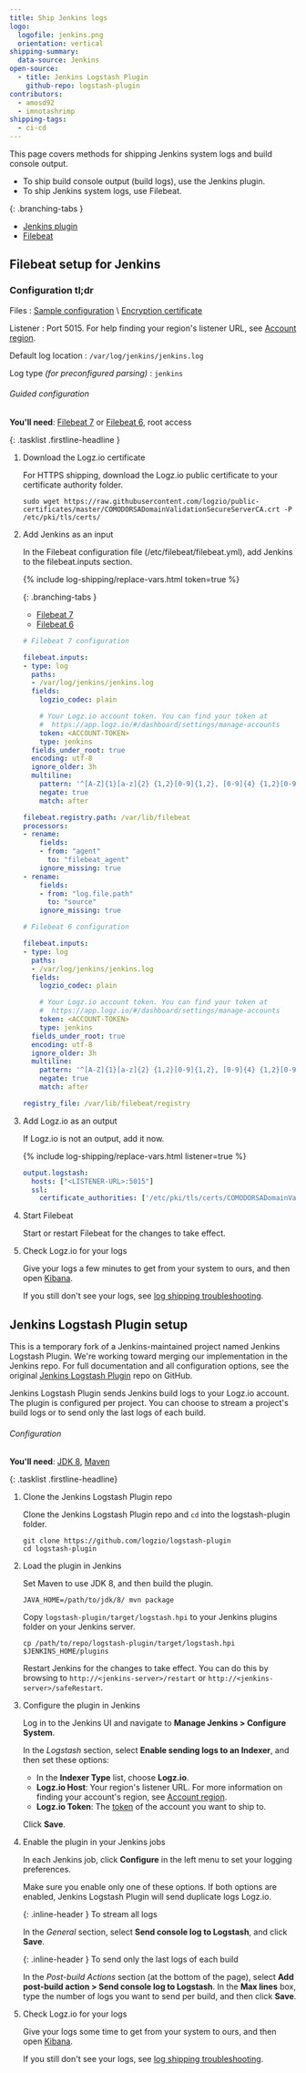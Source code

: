 ```yaml
---
title: Ship Jenkins logs
logo:
  logofile: jenkins.png
  orientation: vertical
shipping-summary:
  data-source: Jenkins
open-source:
  - title: Jenkins Logstash Plugin
    github-repo: logstash-plugin
contributors:
  - amosd92
  - imnotashrimp
shipping-tags:
  - ci-cd
---
```


This page covers methods for shipping Jenkins system logs and build console output.

* To ship build console output (build logs), use the Jenkins plugin.
* To ship Jenkins system logs, use Filebeat.

<div class="branching-container">

{: .branching-tabs }
  * [Jenkins plugin](#jenkins-plugin-config)
  * [Filebeat](#filebeat-config)

<div id="filebeat-config">

## Filebeat setup for Jenkins

<div class="accordion">

### Configuration tl;dr

<div>

Files
: [Sample configuration](https://raw.githubusercontent.com/logzio/logz-docs/master/shipping-config-samples/logz-filebeat-config.yml) \\
  [Encryption certificate](https://raw.githubusercontent.com/logzio/public-certificates/master/COMODORSADomainValidationSecureServerCA.crt)

Listener
: Port 5015.
  For help finding your region's listener URL, see [Account region]({{site.baseurl}}/user-guide/accounts/account-region.html).

Default log location
: `/var/log/jenkins/jenkins.log`

Log type _\(for preconfigured parsing\)_
: `jenkins`

</div>

</div>

###### Guided configuration

**You'll need**:
[Filebeat 7](https://www.elastic.co/guide/en/beats/filebeat/current/filebeat-installation.html) or
[Filebeat 6](https://www.elastic.co/guide/en/beats/filebeat/6.7/filebeat-installation.html),
root access

{: .tasklist .firstline-headline }
1.  Download the Logz.io certificate

    For HTTPS shipping, download the Logz.io public certificate to your certificate authority folder.

    ```shell
    sudo wget https://raw.githubusercontent.com/logzio/public-certificates/master/COMODORSADomainValidationSecureServerCA.crt -P /etc/pki/tls/certs/
    ```

2.  Add Jenkins as an input

    In the Filebeat configuration file (/etc/filebeat/filebeat.yml), add Jenkins to the filebeat.inputs section.

    {% include log-shipping/replace-vars.html token=true %}

    <div class="branching-container">

    {: .branching-tabs }
    * [Filebeat 7](#filebeat-7-code)
    * [Filebeat 6](#filebeat-6-code)

    <div id="filebeat-7-code">

    ```yaml
    # Filebeat 7 configuration

    filebeat.inputs:
    - type: log
      paths:
      - /var/log/jenkins/jenkins.log
      fields:
        logzio_codec: plain

        # Your Logz.io account token. You can find your token at
        #  https://app.logz.io/#/dashboard/settings/manage-accounts
        token: <ACCOUNT-TOKEN>
        type: jenkins
      fields_under_root: true
      encoding: utf-8
      ignore_older: 3h
      multiline:
        pattern: '^[A-Z]{1}[a-z]{2} {1,2}[0-9]{1,2}, [0-9]{4} {1,2}[0-9]{1,2}:[0-9]{2}:[0-9]{2}'
        negate: true
        match: after

    filebeat.registry.path: /var/lib/filebeat
    processors:
    - rename:
        fields:
        - from: "agent"
          to: "filebeat_agent"
        ignore_missing: true
    - rename:
        fields:
        - from: "log.file.path"
          to: "source"
        ignore_missing: true
    ```

    </div>

    <div id="filebeat-6-code">

    ```yaml
    # Filebeat 6 configuration

    filebeat.inputs:
    - type: log
      paths:
      - /var/log/jenkins/jenkins.log
      fields:
        logzio_codec: plain

        # Your Logz.io account token. You can find your token at
        #  https://app.logz.io/#/dashboard/settings/manage-accounts
        token: <ACCOUNT-TOKEN>
        type: jenkins
      fields_under_root: true
      encoding: utf-8
      ignore_older: 3h
      multiline:
        pattern: '^[A-Z]{1}[a-z]{2} {1,2}[0-9]{1,2}, [0-9]{4} {1,2}[0-9]{1,2}:[0-9]{2}:[0-9]{2}'
        negate: true
        match: after

    registry_file: /var/lib/filebeat/registry
    ```

    </div>

3.  Add Logz.io as an output

    If Logz.io is not an output, add it now.

    {% include log-shipping/replace-vars.html listener=true %}

    ```yaml
    output.logstash:
      hosts: ["<LISTENER-URL>:5015"]
      ssl:
        certificate_authorities: ['/etc/pki/tls/certs/COMODORSADomainValidationSecureServerCA.crt']
    ```

4.  Start Filebeat

    Start or restart Filebeat for the changes to take effect.

5.  Check Logz.io for your logs

    Give your logs a few minutes to get from your system to ours, and then open [Kibana](https://app.logz.io/#/dashboard/kibana).

    If you still don't see your logs, see [log shipping troubleshooting]({{site.baseurl}}/user-guide/log-shipping/log-shipping-troubleshooting.html).

</div>

<div id="jenkins-plugin-config">

## Jenkins Logstash Plugin setup

<div class="info-box note">

  This is a temporary fork of a Jenkins-maintained project named Jenkins Logstash Plugin.
  We're working toward merging our implementation in the Jenkins repo.
  For full documentation and all configuration options, see the original [Jenkins Logstash Plugin](https://github.com/jenkinsci/logstash-plugin) repo on GitHub.

</div>

Jenkins Logstash Plugin sends Jenkins build logs to your Logz.io account.
The plugin is configured per project.
You can choose to stream a project's build logs or to send only the last logs of each build.


###### Configuration

**You'll need**:
[JDK 8](https://www.oracle.com/technetwork/java/javase/downloads/jdk8-downloads-2133151.html),
[Maven](https://maven.apache.org/install.html)

{: .tasklist .firstline-headline}
1.  Clone the Jenkins Logstash Plugin repo

    Clone the Jenkins Logstash Plugin repo and `cd` into the logstash-plugin folder.

    ```shell
    git clone https://github.com/logzio/logstash-plugin
    cd logstash-plugin
    ```

2.  Load the plugin in Jenkins

    Set Maven to use JDK 8, and then build the plugin.

    ```shell
    JAVA_HOME=/path/to/jdk/8/ mvn package
    ```

    Copy `logstash-plugin/target/logstash.hpi` to your Jenkins plugins folder on your Jenkins server.

    ```shell
    cp /path/to/repo/logstash-plugin/target/logstash.hpi $JENKINS_HOME/plugins
    ```

    Restart Jenkins for the changes to take effect.
    You can do this by browsing to `http://<jenkins-server>/restart` or `http://<jenkins-server>/safeRestart`.

3.  Configure the plugin in Jenkins

    Log in to the Jenkins UI and navigate to **Manage Jenkins > Configure System**.

    In the _Logstash_ section, select **Enable sending logs to an Indexer**, and then set these options:

    * In the **Indexer Type** list, choose **Logz.io**.
    * **Logz.io Host**: Your region's listener URL.
      For more information on finding your account's region, see [Account region](https://docs.logz.io/user-guide/accounts/account-region.html).
    * **Logz.io Token**: The [token](https://app.logz.io/#/dashboard/settings/general) of the account you want to ship to.

    Click **Save**.

4.  Enable the plugin in your Jenkins jobs

    In each Jenkins job, click **Configure** in the left menu to set your logging preferences.

    <div class="info-box important">

      Make sure you enable only one of these options.
      If both options are enabled, Jenkins Logstash Plugin will send duplicate logs Logz.io.

    </div>

    {: .inline-header }
    To stream all logs

    In the _General_ section, select **Send console log to Logstash**, and click **Save**.

    {: .inline-header }
    To send only the last logs of each build

    In the _Post-build Actions_ section (at the bottom of the page), select **Add post-build action > Send console log to Logstash**.
    In the **Max lines** box, type the number of logs you want to send per build, and then click **Save**.

5.  Check Logz.io for your logs

      Give your logs some time to get from your system to ours, and then open [Kibana](https://app.logz.io/#/dashboard/kibana).

      If you still don't see your logs, see [log shipping troubleshooting](https://docs.logz.io/user-guide/log-shipping/log-shipping-troubleshooting.html).

</div>

</div>